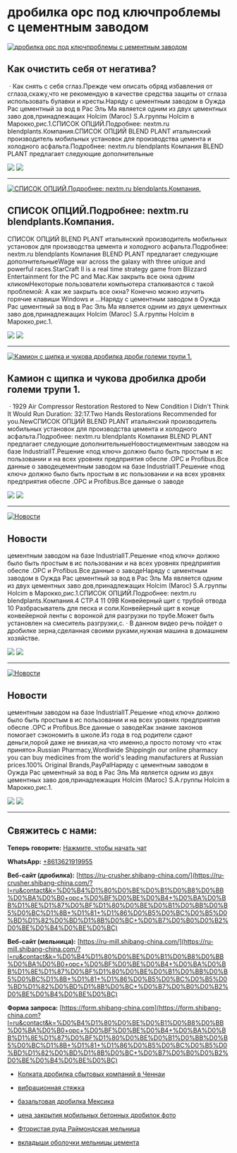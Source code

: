 # дробилка opc под ключпроблемы с цементным заводом

<a href="https://swt.shibang-china.com/?l=ru&img&k=%D0%B4%D1%80%D0%BE%D0%B1%D0%B8%D0%BB%D0%BA%D0%B0+opc+%D0%BF%D0%BE%D0%B4+%D0%BA%D0%BB%D1%8E%D1%87%D0%BF%D1%80%D0%BE%D0%B1%D0%BB%D0%B5%D0%BC%D1%8B+%D1%81+%D1%86%D0%B5%D0%BC%D0%B5%D0%BD%D1%82%D0%BD%D1%8B%D0%BC+%D0%B7%D0%B0%D0%B2%D0%BE%D0%B4%D0%BE%D0%BC" target="_blank">![дробилка opc под ключпроблемы с цементным заводом](http://static.shibang-china.com/all-800x300/610.jpg)</a>

## Как очистить себя от негатива?
&nbsp;&#0183;&#32;Как снять с себя сглаз.Прежде чем описать обряд избавления от сглаза,скажу,что не рекомендую в качестве средства защиты от сглаза использовать булавки и кресты.Наряду с цементным заводом в Оужда Рас цементный за вод в Рас Эль Ма является одним из двух цементных заво дов,принадлежащих Holcim (Maroc) S.A.группы Holcim в Марокко,рис.1.СПИСОК ОПЦИЙ.Подробнее: nextm.ru blendplants.Компания.СПИСОК ОПЦИЙ BLEND PLANT итальянский производитель мобильных установок для производства цемента и холодного асфальта.Подробнее: nextm.ru blendplants Компания BLEND PLANT предлагает следующие дополнительные


<a href="https://whatsapp.shibangsoft.com/WhatsApp.php" target="_blank" title="WhatsApp">![](http://static.shibang-china.com/icon/whatsapp.png)</a> <a href="https://swt.shibang-china.com/?l=ru&icon&k=%D0%B4%D1%80%D0%BE%D0%B1%D0%B8%D0%BB%D0%BA%D0%B0+opc+%D0%BF%D0%BE%D0%B4+%D0%BA%D0%BB%D1%8E%D1%87%D0%BF%D1%80%D0%BE%D0%B1%D0%BB%D0%B5%D0%BC%D1%8B+%D1%81+%D1%86%D0%B5%D0%BC%D0%B5%D0%BD%D1%82%D0%BD%D1%8B%D0%BC+%D0%B7%D0%B0%D0%B2%D0%BE%D0%B4%D0%BE%D0%BC" target="_blank">![](http://static.shibang-china.com/icon/chat-ru.png)</a>

---

<a href="https://swt.shibang-china.com/?l=ru&img&k=%D0%B4%D1%80%D0%BE%D0%B1%D0%B8%D0%BB%D0%BA%D0%B0+opc+%D0%BF%D0%BE%D0%B4+%D0%BA%D0%BB%D1%8E%D1%87%D0%BF%D1%80%D0%BE%D0%B1%D0%BB%D0%B5%D0%BC%D1%8B+%D1%81+%D1%86%D0%B5%D0%BC%D0%B5%D0%BD%D1%82%D0%BD%D1%8B%D0%BC+%D0%B7%D0%B0%D0%B2%D0%BE%D0%B4%D0%BE%D0%BC" target="_blank">![СПИСОК ОПЦИЙ.Подробнее: nextm.ru blendplants.Компания.](http://static.shibang-china.com/all-800x300/551.jpg)</a>

## СПИСОК ОПЦИЙ.Подробнее: nextm.ru blendplants.Компания.
СПИСОК ОПЦИЙ BLEND PLANT итальянский производитель мобильных установок для производства цемента и холодного асфальта.Подробнее: nextm.ru blendplants Компания BLEND PLANT предлагает следующие дополнительныеWage war across the galaxy with three unique and powerful races.StarCraft II is a real time strategy game from Blizzard Entertainment for the PC and Mac.Как закрыть все окна одним кликомНекоторые пользователи компьютера сталкиваются с такой проблемой: А как же закрыть все окна? Конечно можно изучить горячие клавиши Windows и …Наряду с цементным заводом в Оужда Рас цементный за вод в Рас Эль Ма является одним из двух цементных заво дов,принадлежащих Holcim (Maroc) S.A.группы Holcim в Марокко,рис.1.


<a href="https://whatsapp.shibangsoft.com/WhatsApp.php" target="_blank" title="WhatsApp">![](http://static.shibang-china.com/icon/whatsapp.png)</a> <a href="https://swt.shibang-china.com/?l=ru&icon&k=%D0%B4%D1%80%D0%BE%D0%B1%D0%B8%D0%BB%D0%BA%D0%B0+opc+%D0%BF%D0%BE%D0%B4+%D0%BA%D0%BB%D1%8E%D1%87%D0%BF%D1%80%D0%BE%D0%B1%D0%BB%D0%B5%D0%BC%D1%8B+%D1%81+%D1%86%D0%B5%D0%BC%D0%B5%D0%BD%D1%82%D0%BD%D1%8B%D0%BC+%D0%B7%D0%B0%D0%B2%D0%BE%D0%B4%D0%BE%D0%BC" target="_blank">![](http://static.shibang-china.com/icon/chat-ru.png)</a>

---

<a href="https://swt.shibang-china.com/?l=ru&img&k=%D0%B4%D1%80%D0%BE%D0%B1%D0%B8%D0%BB%D0%BA%D0%B0+opc+%D0%BF%D0%BE%D0%B4+%D0%BA%D0%BB%D1%8E%D1%87%D0%BF%D1%80%D0%BE%D0%B1%D0%BB%D0%B5%D0%BC%D1%8B+%D1%81+%D1%86%D0%B5%D0%BC%D0%B5%D0%BD%D1%82%D0%BD%D1%8B%D0%BC+%D0%B7%D0%B0%D0%B2%D0%BE%D0%B4%D0%BE%D0%BC" target="_blank">![Камион с щипка и чукова дробилка дроби големи трупи 1.](http://static.shibang-china.com/all-800x300/354.jpg)</a>

## Камион с щипка и чукова дробилка дроби големи трупи 1.
&nbsp;&#0183;&#32;1929 Air Compressor Restoration Restored to New Condition I Didn't Think It Would Run Duration: 32:17.Two Hands Restorations Recommended for you.NewСПИСОК ОПЦИЙ BLEND PLANT итальянский производитель мобильных установок для производства цемента и холодного асфальта.Подробнее: nextm.ru blendplants Компания BLEND PLANT предлагает следующие дополнительныеНовостицементным заводом на базе IndustrialIT.Решение &#171;под ключ&#187; должно было быть простым в ис пользовании и на всех уровнях предприятия обеспе .OPC и Profibus.Все данные о заводецементным заводом на базе IndustrialIT.Решение &#171;под ключ&#187; должно было быть простым в ис пользовании и на всех уровнях предприятия обеспе .OPC и Profibus.Все данные о заводе


<a href="https://whatsapp.shibangsoft.com/WhatsApp.php" target="_blank" title="WhatsApp">![](http://static.shibang-china.com/icon/whatsapp.png)</a> <a href="https://swt.shibang-china.com/?l=ru&icon&k=%D0%B4%D1%80%D0%BE%D0%B1%D0%B8%D0%BB%D0%BA%D0%B0+opc+%D0%BF%D0%BE%D0%B4+%D0%BA%D0%BB%D1%8E%D1%87%D0%BF%D1%80%D0%BE%D0%B1%D0%BB%D0%B5%D0%BC%D1%8B+%D1%81+%D1%86%D0%B5%D0%BC%D0%B5%D0%BD%D1%82%D0%BD%D1%8B%D0%BC+%D0%B7%D0%B0%D0%B2%D0%BE%D0%B4%D0%BE%D0%BC" target="_blank">![](http://static.shibang-china.com/icon/chat-ru.png)</a>

---

<a href="https://swt.shibang-china.com/?l=ru&img&k=%D0%B4%D1%80%D0%BE%D0%B1%D0%B8%D0%BB%D0%BA%D0%B0+opc+%D0%BF%D0%BE%D0%B4+%D0%BA%D0%BB%D1%8E%D1%87%D0%BF%D1%80%D0%BE%D0%B1%D0%BB%D0%B5%D0%BC%D1%8B+%D1%81+%D1%86%D0%B5%D0%BC%D0%B5%D0%BD%D1%82%D0%BD%D1%8B%D0%BC+%D0%B7%D0%B0%D0%B2%D0%BE%D0%B4%D0%BE%D0%BC" target="_blank">![Новости](http://static.shibang-china.com/all-800x300/519.jpg)</a>

## Новости
цементным заводом на базе IndustrialIT.Решение &#171;под ключ&#187; должно было быть простым в ис пользовании и на всех уровнях предприятия обеспе .OPC и Profibus.Все данные о заводеНаряду с цементным заводом в Оужда Рас цементный за вод в Рас Эль Ма является одним из двух цементных заво дов,принадлежащих Holcim (Maroc) S.A.группы Holcim в Марокко,рис.1.СПИСОК ОПЦИЙ.Подробнее: nextm.ru blendplants.Компания.4 СТР.4 11 09В Конвейерный щит с трубой отвода 10 Разбрасыватель для песка и соли.Конвейерный щит в конце конвейерной ленты с воронкой для разгрузки по трубе.Может быть установлен на смеситель разгрузки,с.&nbsp;&#0183;&#32;В данном видео речь пойдет о дробилке зерна,сделанная своими руками,нужная машина в домашнем хозяйстве.


<a href="https://whatsapp.shibangsoft.com/WhatsApp.php" target="_blank" title="WhatsApp">![](http://static.shibang-china.com/icon/whatsapp.png)</a> <a href="https://swt.shibang-china.com/?l=ru&icon&k=%D0%B4%D1%80%D0%BE%D0%B1%D0%B8%D0%BB%D0%BA%D0%B0+opc+%D0%BF%D0%BE%D0%B4+%D0%BA%D0%BB%D1%8E%D1%87%D0%BF%D1%80%D0%BE%D0%B1%D0%BB%D0%B5%D0%BC%D1%8B+%D1%81+%D1%86%D0%B5%D0%BC%D0%B5%D0%BD%D1%82%D0%BD%D1%8B%D0%BC+%D0%B7%D0%B0%D0%B2%D0%BE%D0%B4%D0%BE%D0%BC" target="_blank">![](http://static.shibang-china.com/icon/chat-ru.png)</a>

---

<a href="https://swt.shibang-china.com/?l=ru&img&k=%D0%B4%D1%80%D0%BE%D0%B1%D0%B8%D0%BB%D0%BA%D0%B0+opc+%D0%BF%D0%BE%D0%B4+%D0%BA%D0%BB%D1%8E%D1%87%D0%BF%D1%80%D0%BE%D0%B1%D0%BB%D0%B5%D0%BC%D1%8B+%D1%81+%D1%86%D0%B5%D0%BC%D0%B5%D0%BD%D1%82%D0%BD%D1%8B%D0%BC+%D0%B7%D0%B0%D0%B2%D0%BE%D0%B4%D0%BE%D0%BC" target="_blank">![Новости](http://static.shibang-china.com/all-800x300/637.jpg)</a>

## Новости
цементным заводом на базе IndustrialIT.Решение &#171;под ключ&#187; должно было быть простым в ис пользовании и на всех уровнях предприятия обеспе .OPC и Profibus.Все данные о заводеКак знание законов помогает сэкономить в школе.Из года в год родители сдают деньги,порой даже не вникая,на что именно,а просто потому что &#171;так принято&#187;.Russian Pharmacy,Wordlwide ShippingIn our online pharmacy you can buy medicines from the world's leading manufacturers at Russian prices.100% Original Brands,PayPalНаряду с цементным заводом в Оужда Рас цементный за вод в Рас Эль Ма является одним из двух цементных заво дов,принадлежащих Holcim (Maroc) S.A.группы Holcim в Марокко,рис.1.


<a href="https://whatsapp.shibangsoft.com/WhatsApp.php" target="_blank" title="WhatsApp">![](http://static.shibang-china.com/icon/whatsapp.png)</a> <a href="https://swt.shibang-china.com/?l=ru&icon&k=%D0%B4%D1%80%D0%BE%D0%B1%D0%B8%D0%BB%D0%BA%D0%B0+opc+%D0%BF%D0%BE%D0%B4+%D0%BA%D0%BB%D1%8E%D1%87%D0%BF%D1%80%D0%BE%D0%B1%D0%BB%D0%B5%D0%BC%D1%8B+%D1%81+%D1%86%D0%B5%D0%BC%D0%B5%D0%BD%D1%82%D0%BD%D1%8B%D0%BC+%D0%B7%D0%B0%D0%B2%D0%BE%D0%B4%D0%BE%D0%BC" target="_blank">![](http://static.shibang-china.com/icon/chat-ru.png)</a>

---
## Свяжитесь с нами:

**Теперь говорите:** [Нажмите, чтобы начать чат](https://swt.shibang-china.com?l=ru&contact&k=%D0%B4%D1%80%D0%BE%D0%B1%D0%B8%D0%BB%D0%BA%D0%B0+opc+%D0%BF%D0%BE%D0%B4+%D0%BA%D0%BB%D1%8E%D1%87%D0%BF%D1%80%D0%BE%D0%B1%D0%BB%D0%B5%D0%BC%D1%8B+%D1%81+%D1%86%D0%B5%D0%BC%D0%B5%D0%BD%D1%82%D0%BD%D1%8B%D0%BC+%D0%B7%D0%B0%D0%B2%D0%BE%D0%B4%D0%BE%D0%BC)

**WhatsApp:**  [+8613621919955](https://whatsapp.shibangsoft.com/WhatsApp.php)

**Веб-сайт (дробилка):** [https://ru-crusher.shibang-china.com/](https://ru-crusher.shibang-china.com/?l=ru&contact&k=%D0%B4%D1%80%D0%BE%D0%B1%D0%B8%D0%BB%D0%BA%D0%B0+opc+%D0%BF%D0%BE%D0%B4+%D0%BA%D0%BB%D1%8E%D1%87%D0%BF%D1%80%D0%BE%D0%B1%D0%BB%D0%B5%D0%BC%D1%8B+%D1%81+%D1%86%D0%B5%D0%BC%D0%B5%D0%BD%D1%82%D0%BD%D1%8B%D0%BC+%D0%B7%D0%B0%D0%B2%D0%BE%D0%B4%D0%BE%D0%BC)

**Веб-сайт (мельница):** [https://ru-mill.shibang-china.com/](https://ru-mill.shibang-china.com/?l=ru&contact&k=%D0%B4%D1%80%D0%BE%D0%B1%D0%B8%D0%BB%D0%BA%D0%B0+opc+%D0%BF%D0%BE%D0%B4+%D0%BA%D0%BB%D1%8E%D1%87%D0%BF%D1%80%D0%BE%D0%B1%D0%BB%D0%B5%D0%BC%D1%8B+%D1%81+%D1%86%D0%B5%D0%BC%D0%B5%D0%BD%D1%82%D0%BD%D1%8B%D0%BC+%D0%B7%D0%B0%D0%B2%D0%BE%D0%B4%D0%BE%D0%BC)

**Форма запроса:** [https://form.shibang-china.com](https://form.shibang-china.com?l=ru&contact&k=%D0%B4%D1%80%D0%BE%D0%B1%D0%B8%D0%BB%D0%BA%D0%B0+opc+%D0%BF%D0%BE%D0%B4+%D0%BA%D0%BB%D1%8E%D1%87%D0%BF%D1%80%D0%BE%D0%B1%D0%BB%D0%B5%D0%BC%D1%8B+%D1%81+%D1%86%D0%B5%D0%BC%D0%B5%D0%BD%D1%82%D0%BD%D1%8B%D0%BC+%D0%B7%D0%B0%D0%B2%D0%BE%D0%B4%D0%BE%D0%BC)

* [Колката дробилка сбытовых компаний в Ченнаи](../124/%D0%9A%D0%BE%D0%BB%D0%BA%D0%B0%D1%82%D0%B0%20%D0%B4%D1%80%D0%BE%D0%B1%D0%B8%D0%BB%D0%BA%D0%B0%20%D1%81%D0%B1%D1%8B%D1%82%D0%BE%D0%B2%D1%8B%D1%85%20%D0%BA%D0%BE%D0%BC%D0%BF%D0%B0%D0%BD%D0%B8%D0%B9%20%D0%B2%20%D0%A7%D0%B5%D0%BD%D0%BD%D0%B0%D0%B8.md)

* [вибрационная стяжка](../124/%D0%B2%D0%B8%D0%B1%D1%80%D0%B0%D1%86%D0%B8%D0%BE%D0%BD%D0%BD%D0%B0%D1%8F%20%D1%81%D1%82%D1%8F%D0%B6%D0%BA%D0%B0.md)

* [базальтовая дробилка Мексика](../122/%D0%B1%D0%B0%D0%B7%D0%B0%D0%BB%D1%8C%D1%82%D0%BE%D0%B2%D0%B0%D1%8F%20%D0%B4%D1%80%D0%BE%D0%B1%D0%B8%D0%BB%D0%BA%D0%B0%20%D0%9C%D0%B5%D0%BA%D1%81%D0%B8%D0%BA%D0%B0.md)

* [цена закрытия мобильных бетонных дробилок фото](../123/%D1%86%D0%B5%D0%BD%D0%B0%20%D0%B7%D0%B0%D0%BA%D1%80%D1%8B%D1%82%D0%B8%D1%8F%20%D0%BC%D0%BE%D0%B1%D0%B8%D0%BB%D1%8C%D0%BD%D1%8B%D1%85%20%D0%B1%D0%B5%D1%82%D0%BE%D0%BD%D0%BD%D1%8B%D1%85%20%D0%B4%D1%80%D0%BE%D0%B1%D0%B8%D0%BB%D0%BE%D0%BA%20%D1%84%D0%BE%D1%82%D0%BE.md)

* [Фтористая руда Раймондская мельница](../122/%D0%A4%D1%82%D0%BE%D1%80%D0%B8%D1%81%D1%82%D0%B0%D1%8F%20%D1%80%D1%83%D0%B4%D0%B0%20%D0%A0%D0%B0%D0%B9%D0%BC%D0%BE%D0%BD%D0%B4%D1%81%D0%BA%D0%B0%D1%8F%20%D0%BC%D0%B5%D0%BB%D1%8C%D0%BD%D0%B8%D1%86%D0%B0.md)

* [вкладыши оболочки мельницы цемента](../125/%D0%B2%D0%BA%D0%BB%D0%B0%D0%B4%D1%8B%D1%88%D0%B8%20%D0%BE%D0%B1%D0%BE%D0%BB%D0%BE%D1%87%D0%BA%D0%B8%20%D0%BC%D0%B5%D0%BB%D1%8C%D0%BD%D0%B8%D1%86%D1%8B%20%D1%86%D0%B5%D0%BC%D0%B5%D0%BD%D1%82%D0%B0.md)